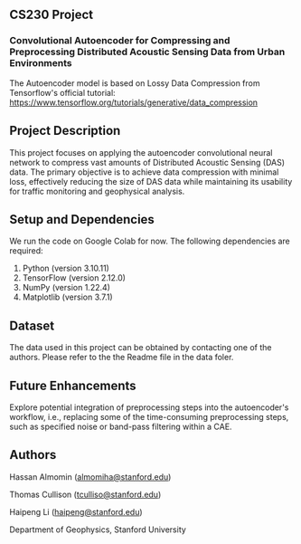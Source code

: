 ## CS230 Project
### Convolutional Autoencoder for Compressing and Preprocessing Distributed Acoustic Sensing Data from Urban Environments

The Autoencoder model is based on Lossy Data Compression from Tensorflow's official tutorial: https://www.tensorflow.org/tutorials/generative/data_compression

## Project Description
This project focuses on applying the autoencoder convolutional neural network to compress vast amounts of Distributed Acoustic Sensing (DAS) data. The primary objective is to achieve data compression with minimal loss, effectively reducing the size of DAS data while maintaining its usability for traffic monitoring and geophysical analysis. 

## Setup and Dependencies
We run the code on Google Colab for now. The following dependencies are required:

1. Python (version 3.10.11)
2. TensorFlow (version 2.12.0)
3. NumPy (version 1.22.4)
4. Matplotlib (version 3.7.1)

## Dataset
The data used in this project can be obtained by contacting one of the authors. Please refer to the the Readme file in the data foler. 

## Future Enhancements
Explore potential integration of preprocessing steps into the autoencoder's workflow, i.e., replacing some of the time-consuming preprocessing steps, such as specified noise or band-pass filtering within a CAE.

## Authors

Hassan Almomin (almomiha@stanford.edu)

Thomas Cullison (tculliso@stanford.edu)

Haipeng Li (haipeng@stanford.edu)

Department of Geophysics, Stanford University

